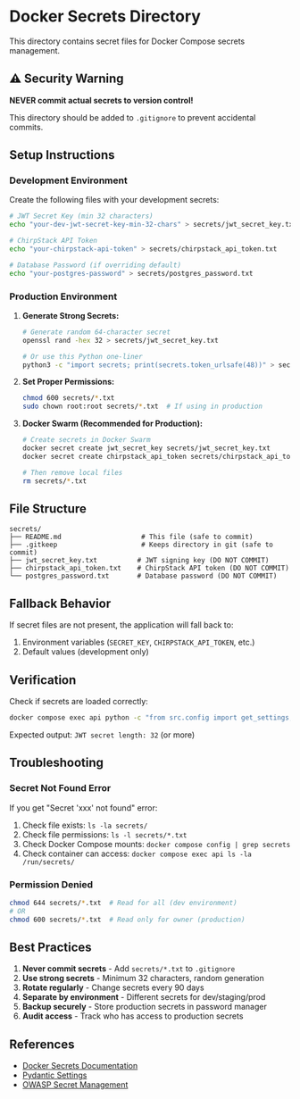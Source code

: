 # Docker Secrets Directory

This directory contains secret files for Docker Compose secrets management.

## ⚠️ Security Warning

**NEVER commit actual secrets to version control!**

This directory should be added to `.gitignore` to prevent accidental commits.

## Setup Instructions

### Development Environment

Create the following files with your development secrets:

```bash
# JWT Secret Key (min 32 characters)
echo "your-dev-jwt-secret-key-min-32-chars" > secrets/jwt_secret_key.txt

# ChirpStack API Token
echo "your-chirpstack-api-token" > secrets/chirpstack_api_token.txt

# Database Password (if overriding default)
echo "your-postgres-password" > secrets/postgres_password.txt
```

### Production Environment

1. **Generate Strong Secrets:**
   ```bash
   # Generate random 64-character secret
   openssl rand -hex 32 > secrets/jwt_secret_key.txt

   # Or use this Python one-liner
   python3 -c "import secrets; print(secrets.token_urlsafe(48))" > secrets/jwt_secret_key.txt
   ```

2. **Set Proper Permissions:**
   ```bash
   chmod 600 secrets/*.txt
   sudo chown root:root secrets/*.txt  # If using in production
   ```

3. **Docker Swarm (Recommended for Production):**
   ```bash
   # Create secrets in Docker Swarm
   docker secret create jwt_secret_key secrets/jwt_secret_key.txt
   docker secret create chirpstack_api_token secrets/chirpstack_api_token.txt

   # Then remove local files
   rm secrets/*.txt
   ```

## File Structure

```
secrets/
├── README.md                    # This file (safe to commit)
├── .gitkeep                     # Keeps directory in git (safe to commit)
├── jwt_secret_key.txt          # JWT signing key (DO NOT COMMIT)
├── chirpstack_api_token.txt    # ChirpStack API token (DO NOT COMMIT)
└── postgres_password.txt       # Database password (DO NOT COMMIT)
```

## Fallback Behavior

If secret files are not present, the application will fall back to:
1. Environment variables (`SECRET_KEY`, `CHIRPSTACK_API_TOKEN`, etc.)
2. Default values (development only)

## Verification

Check if secrets are loaded correctly:

```bash
docker compose exec api python -c "from src.config import get_settings; s = get_settings(); print('JWT secret length:', len(s.get_effective_jwt_secret()))"
```

Expected output: `JWT secret length: 32` (or more)

## Troubleshooting

### Secret Not Found Error

If you get "Secret 'xxx' not found" error:

1. Check file exists: `ls -la secrets/`
2. Check file permissions: `ls -l secrets/*.txt`
3. Check Docker Compose mounts: `docker compose config | grep secrets`
4. Check container can access: `docker compose exec api ls -la /run/secrets/`

### Permission Denied

```bash
chmod 644 secrets/*.txt  # Read for all (dev environment)
# OR
chmod 600 secrets/*.txt  # Read only for owner (production)
```

## Best Practices

1. **Never commit secrets** - Add `secrets/*.txt` to `.gitignore`
2. **Use strong secrets** - Minimum 32 characters, random generation
3. **Rotate regularly** - Change secrets every 90 days
4. **Separate by environment** - Different secrets for dev/staging/prod
5. **Backup securely** - Store production secrets in password manager
6. **Audit access** - Track who has access to production secrets

## References

- [Docker Secrets Documentation](https://docs.docker.com/engine/swarm/secrets/)
- [Pydantic Settings](https://docs.pydantic.dev/latest/concepts/pydantic_settings/)
- [OWASP Secret Management](https://cheatsheetseries.owasp.org/cheatsheets/Secrets_Management_Cheat_Sheet.html)
